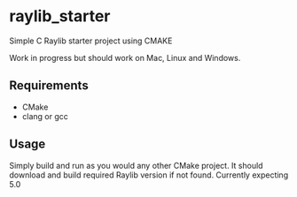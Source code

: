 # raylib_starter

Simple C Raylib starter project using CMAKE

Work in progress but should work on Mac, Linux and Windows.

## Requirements

- CMake
- clang or gcc

## Usage

Simply build and run as you would any other CMake project. It should download and build required Raylib version if not found. Currently expecting 5.0
